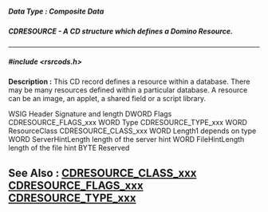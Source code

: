 ##### Data Type : Composite Data
##### CDRESOURCE - A CD structure which defines a Domino Resource.
---
##### #include <rsrcods.h>
**Description :**
This CD record defines a resource within a database.  There may be many 
resources defined within a particular database.  A resource can be an image, an 
applet, a shared field or a script library.

WSIG Header   Signature and length
DWORD Flags   CDRESOURCE_FLAGS_xxx
WORD Type   CDRESOURCE_TYPE_xxx
WORD  ResourceClass  CDRESOURCE_CLASS_xxx
WORD Length1   depends on type 
WORD ServerHintLength length of the server hint
WORD FileHintLength  length of the file hint 
BYTE Reserved

**See Also :**
[CDRESOURCE_CLASS_xxx](D:/md_files/CDRESOURCE_CLASS_xxx.md)
[CDRESOURCE_FLAGS_xxx](D:/md_files/CDRESOURCE_FLAGS_xxx.md)
[CDRESOURCE_TYPE_xxx](D:/md_files/CDRESOURCE_TYPE_xxx.md)
---
